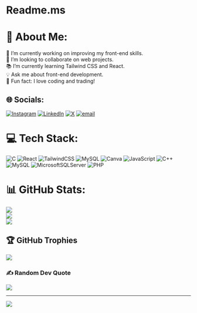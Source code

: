 # Readme.ms
# 💫 About Me:
🚀 I’m currently working on improving my front-end skills.  <br>🤝 I’m looking to collaborate on web projects.  <br>📚 I’m currently learning Tailwind CSS and React.  <br>💡 Ask me about front-end development.  <br>🎯 Fun fact: I love coding and trading!  <br>


## 🌐 Socials:
[![Instagram](https://img.shields.io/badge/Instagram-%23E4405F.svg?logo=Instagram&logoColor=white)](https://instagram.com/https://www.instagram.com/hasbuu_llah_/) [![LinkedIn](https://img.shields.io/badge/LinkedIn-%230077B5.svg?logo=linkedin&logoColor=white)](https://linkedin.com/in/https://www.linkedin.com/in/ahmed-el-8a6b8126b/) [![X](https://img.shields.io/badge/X-black.svg?logo=X&logoColor=white)](https://x.com/https://x.com/its_ahmedel) [![email](https://img.shields.io/badge/Email-D14836?logo=gmail&logoColor=white)](mailto:hasbuunl@gmail.com) 

# 💻 Tech Stack:
![C](https://img.shields.io/badge/c-%2300599C.svg?style=for-the-badge&logo=c&logoColor=white) ![React](https://img.shields.io/badge/react-%2320232a.svg?style=for-the-badge&logo=react&logoColor=%2361DAFB) ![TailwindCSS](https://img.shields.io/badge/tailwindcss-%2338B2AC.svg?style=for-the-badge&logo=tailwind-css&logoColor=white) ![MySQL](https://img.shields.io/badge/mysql-4479A1.svg?style=for-the-badge&logo=mysql&logoColor=white) ![Canva](https://img.shields.io/badge/Canva-%2300C4CC.svg?style=for-the-badge&logo=Canva&logoColor=white) ![JavaScript](https://img.shields.io/badge/javascript-%23323330.svg?style=for-the-badge&logo=javascript&logoColor=%23F7DF1E) ![C++](https://img.shields.io/badge/c++-%2300599C.svg?style=for-the-badge&logo=c%2B%2B&logoColor=white) ![MySQL](https://img.shields.io/badge/mysql-4479A1.svg?style=for-the-badge&logo=mysql&logoColor=white) ![MicrosoftSQLServer](https://img.shields.io/badge/Microsoft%20SQL%20Server-CC2927?style=for-the-badge&logo=microsoft%20sql%20server&logoColor=white) ![PHP](https://img.shields.io/badge/php-%23777BB4.svg?style=for-the-badge&logo=php&logoColor=white)
# 📊 GitHub Stats:
![](https://github-readme-stats.vercel.app/api?username=AhmedDev&theme=dark&hide_border=false&include_all_commits=false&count_private=false)<br/>
![](https://nirzak-streak-stats.vercel.app/?user=AhmedDev&theme=dark&hide_border=false)<br/>
![](https://github-readme-stats.vercel.app/api/top-langs/?username=AhmedDev&theme=dark&hide_border=false&include_all_commits=false&count_private=false&layout=compact)

## 🏆 GitHub Trophies
![](https://github-profile-trophy.vercel.app/?username=AhmedDev&theme=radical&no-frame=false&no-bg=true&margin-w=4)

### ✍️ Random Dev Quote
![](https://quotes-github-readme.vercel.app/api?type=horizontal&theme=radical)

---
[![](https://visitcount.itsvg.in/api?id=AhmedDev&icon=0&color=0)](https://visitcount.itsvg.in)

<!-- Proudly created with GPRM ( https://gprm.itsvg.in ) -->
